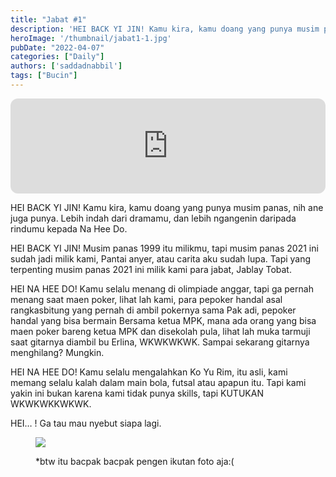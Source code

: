 ```yaml
---
title: "Jabat #1"
description: 'HEI BACK YI JIN! Kamu kira, kamu doang yang punya musim panas, nih ane juga punya. Lebih indah dari dramamu, dan lebih ngangenin daripada rindumu kepada Na Hee Do.'
heroImage: '/thumbnail/jabat1-1.jpg'
pubDate: "2022-04-07"
categories: ["Daily"]
authors: ['saddadnabbil']
tags: ["Bucin"]
---
```


<div>
<iframe style="border-radius:12px" src="https://open.spotify.com/embed/track/73ZHqY7Ma03NpKiKs26yQU?utm_source=generator" width="100%" height="152" frameBorder="0" allowfullscreen="" allow="autoplay; clipboard-write; encrypted-media; fullscreen; picture-in-picture" loading="lazy"></iframe>
</div>

HEI BACK YI JIN! Kamu kira, kamu doang yang punya musim panas, nih ane juga punya. Lebih indah dari dramamu, dan lebih ngangenin daripada rindumu kepada Na Hee Do.

HEI BACK YI JIN! Musim panas 1999 itu milikmu, tapi musim panas 2021 ini sudah jadi milik kami, Pantai anyer, atau carita aku sudah lupa. Tapi yang terpenting musim panas 2021 ini milik kami para jabat, Jablay Tobat.

HEI NA HEE DO! Kamu selalu menang di olimpiade anggar, tapi ga pernah menang saat maen poker, lihat lah kami, para pepoker handal asal rangkasbitung yang pernah di ambil pokernya sama Pak adi, pepoker handal yang bisa bermain Bersama ketua MPK, mana ada orang yang bisa maen poker bareng ketua MPK dan disekolah pula, lihat lah muka tarmuji saat gitarnya diambil bu Erlina, WKWKWKWK. Sampai sekarang gitarnya menghilang? Mungkin.

HEI NA HEE DO! Kamu selalu mengalahkan Ko Yu Rim, itu asli, kami memang selalu kalah dalam main bola, futsal atau apapun itu. Tapi kami yakin ini bukan karena kami tidak punya skills, tapi KUTUKAN WKWKWKKWKWK.

HEI… ! Ga tau mau nyebut siapa lagi.

<figure>

![](/thumbnail/jabat1.jpg)

<figcaption>

*btw itu bacpak bacpak pengen ikutan foto aja:(

</figcaption>

</figure>
